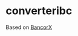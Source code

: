 # converteribc

Based on [BancorX](https://github.com/bancorprotocol/contracts_eos/tree/61c72ca646049693c64ccbed8e8e777330cca5fa/contracts/eos/BancorX)
